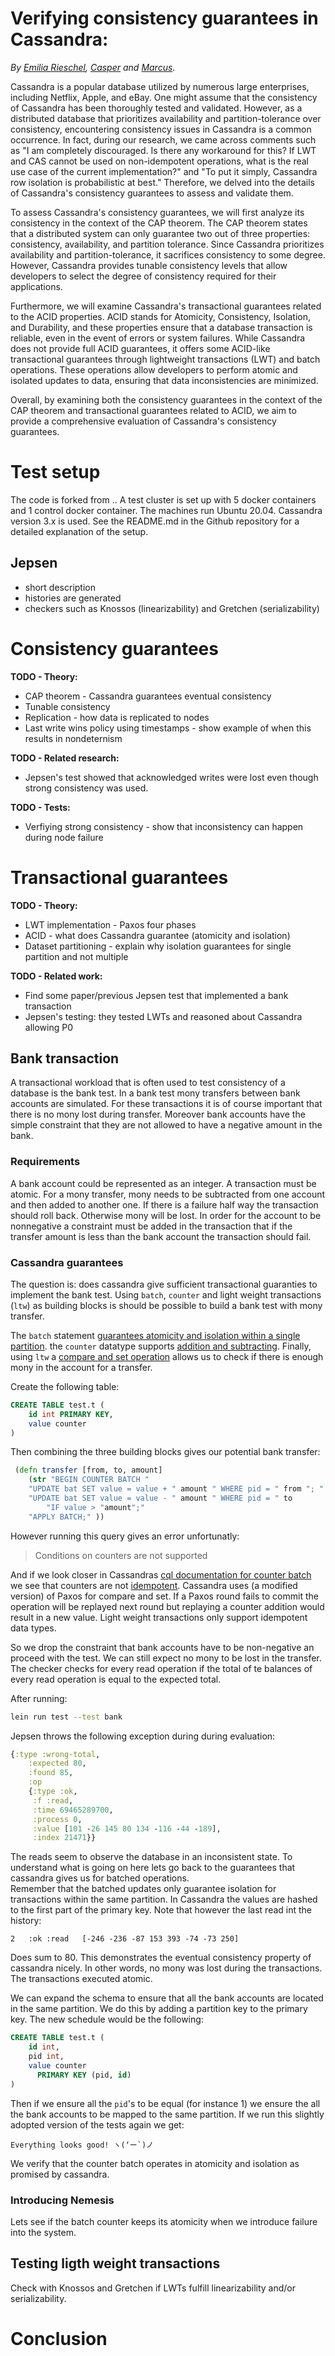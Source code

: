 # Verifying consistency guarantees in Cassandra:

*By [Emilia Rieschel](https://github.com/rieschel),
[Casper](https://github.com/)
and [Marcus](https://github.com/)*.

Cassandra is a popular database utilized by numerous large enterprises, including Netflix, Apple, and eBay. One might assume that the consistency of Cassandra has been thoroughly tested and validated. However, as a distributed database that prioritizes availability and partition-tolerance over consistency, encountering consistency issues in Cassandra is a common occurrence. In fact, during our research, we came across comments such as "I am completely discouraged. Is there any workaround for this? If LWT and CAS cannot be used on non-idempotent operations, what is the real use case of the current implementation?" and "To put it simply, Cassandra row isolation is probabilistic at best." Therefore, we delved into the details of Cassandra's consistency guarantees to assess and validate them.

To assess Cassandra's consistency guarantees, we will first analyze its consistency in the context of the CAP theorem. The CAP theorem states that a distributed system can only guarantee two out of three properties: consistency, availability, and partition tolerance. Since Cassandra prioritizes availability and partition-tolerance, it sacrifices consistency to some degree. However, Cassandra provides tunable consistency levels that allow developers to select the degree of consistency required for their applications.

Furthermore, we will examine Cassandra's transactional guarantees related to the ACID properties. ACID stands for Atomicity, Consistency, Isolation, and Durability, and these properties ensure that a database transaction is reliable, even in the event of errors or system failures. While Cassandra does not provide full ACID guarantees, it offers some ACID-like transactional guarantees through lightweight transactions (LWT) and batch operations. These operations allow developers to perform atomic and isolated updates to data, ensuring that data inconsistencies are minimized.

Overall, by examining both the consistency guarantees in the context of the CAP theorem and transactional guarantees related to ACID, we aim to provide a comprehensive evaluation of Cassandra's consistency guarantees.

# Test setup

The code is forked from .. A test cluster is set up with 5 docker containers and 1 control docker container. The machines run Ubuntu 20.04. Cassandra version 3.x is used. See the README.md in the Github repository for a detailed explanation of the setup. 

## Jepsen

- short description
- histories are generated
- checkers such as Knossos (linearizability) and Gretchen (serializability)

# Consistency guarantees

**TODO - Theory:**
- CAP theorem - Cassandra guarantees eventual consistency
- Tunable consistency
- Replication - how data is replicated to nodes
- Last write wins policy using timestamps - show example of when this results in nondeternism

**TODO - Related research:**
- Jepsen's test showed that acknowledged writes were lost even though strong consistency was used.

**TODO - Tests:**
- Verfiying strong consistency - show that inconsistency can happen during node failure

# Transactional guarantees

**TODO - Theory:**
- LWT implementation - Paxos four phases
- ACID - what does Cassandra guarantee (atomicity and isolation)
- Dataset partitioning - explain why isolation guarantees for single partition and not multiple

**TODO - Related work:**
- Find some paper/previous Jepsen test that implemented a bank transaction
- Jepsen's testing: they tested LWTs and reasoned about Cassandra allowing P0

## Bank transaction

A transactional workload that is often used to test consistency of a database is the bank test. In a bank test mony transfers between bank accounts are simulated. For these transactions it is of course important that there is no mony lost during transfer. Moreover bank accounts have the simple constraint that they are not allowed to have a negative amount in the bank.

### Requirements
A bank account could be represented as an integer. A transaction must be atomic. For a mony transfer, mony needs to be subtracted from one account and then added to another one. If there is a failure half way the transaction should roll back. Otherwise mony will be lost. In order for the account to be nonnegative a constraint must be added in the transaction that if the transfer amount is less than the bank account the transaction should fail.

### Cassandra guarantees
The question is: does cassandra give sufficient transactional guaranties to implement the bank test. Using ```batch```, ```counter``` and light weight transactions (```ltw```) as building blocks is should be possible to build a bank test with mony transfer. 

The ```batch``` statement [guarantees atomicity and isolation within a single partition](https://docs.datastax.com/en/cql-oss/3.x/cql/cql_reference/cqlBatch.html). the ```counter``` datatype supports [addition and subtracting](https://docs.datastax.com/en/cql-oss/3.x/cql/cql_reference/counter_type.html). Finally, using ```ltw``` a [compare and set operation](https://docs.datastax.com/en/drivers/python/3.2/lwt.html) allows us to check if there is enough mony in the account for a transfer. 

Create the following table: 
```sql
CREATE TABLE test.t (
    id int PRIMARY KEY,
    value counter
)
```
Then combining the three building blocks gives our potential bank transfer:

```clojure
 (defn transfer [from, to, amount] 
    (str "BEGIN COUNTER BATCH "
    "UPDATE bat SET value = value + " amount " WHERE pid = " from "; "
    "UPDATE bat SET value = value - " amount " WHERE pid = " to 
        "IF value > "amount";"
    "APPLY BATCH;" ))
```
However running this query gives an error unfortunatly:

>Conditions on counters are not supported

And if we look closer in Cassandras [cql documentation for counter batch](https://cassandra.apache.org/doc/latest/cassandra/cql/dml.html#counter-batches) we see that counters are not [idempotent](https://docs.datastax.com/en/glossary/docs/index.html#idempotent). Cassandra uses (a modified version) of Paxos for compare and set. If a Paxos round fails to commit the operation will be replayed next round but replaying a counter addition would result in a new value. Light weight transactions only support idempotent data types.

So we drop the constraint that bank accounts have to be non-negative an proceed with the test. We can still expect no mony to be lost in the transfer. The checker checks for every read operation if the total of te balances of every read operation is equal to the expected total.

After running:
``` bash
lein run test --test bank
```
Jepsen throws the following exception during during evaluation:
```clojure
{:type :wrong-total,
    :expected 80,
    :found 85,
    :op
    {:type :ok,
     :f :read,
     :time 69465289700,
     :process 0,
     :value [101 -26 145 80 134 -116 -44 -189],
     :index 21471}}
```
The reads seem to observe the database in an inconsistent state.
To understand what is going on here lets go back to the guarantees that cassandra gives us for batched operations.  
Remember that the batched updates only guarantee isolation for transactions within the same partition. 
In Cassandra the values are hashed to the first part of the primary key. 
Note that however the last read int the history:
```
2	:ok	:read	[-246 -236 -87 153 393 -74 -73 250]
```
Does sum to 80. This demonstrates the eventual consistency property of cassandra nicely. In other words, no mony was lost during the transactions. The transactions executed atomic.

We can  expand the schema to ensure that all the bank accounts are located in the same partition. We do this by adding a partition key to the primary key. The new schedule would be the following:

```sql
CREATE TABLE test.t (
    id int,
    pid int, 
    value counter
      PRIMARY KEY (pid, id)
)
```
Then if we ensure all the ```pid```'s to be equal (for instance 1) we ensure the all the bank accounts to be mapped to the same partition.
If we run this slightly adopted version of the tests again we get:
```
Everything looks good! ヽ(‘ー`)ノ
```
We verify that the counter batch operates in atomicity and isolation as promised by cassandra.

### Introducing Nemesis
Lets see if the batch counter keeps its atomicity when we introduce failure into the system.

## Testing ligth weight transactions

Check with Knossos and Gretchen if LWTs fulfill linearizability and/or serializability. 

# Conclusion
